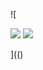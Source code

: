 ![

<img src="../../../../../../../img/onload/../../\github.com/r89shi/r89shi.github.io/blob/master/teste.js" x:link="width:\u0061lert(1);" />
<img src="jav&#x0D;ascript:alert('XSS');">

](()
